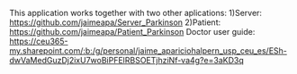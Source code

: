 This application works together with two other aplications:
1)Server: https://github.com/jaimeapa/Server_Parkinson
2)Patient: https://github.com/jaimeapa/Patient_Parkinson
Doctor user guide: https://ceu365-my.sharepoint.com/:b:/g/personal/jaime_apariciohalpern_usp_ceu_es/ESh-dwVaMedGuzDj2ixU7woBiPFElRBSOETjhziNf-va4g?e=3aKD3q
